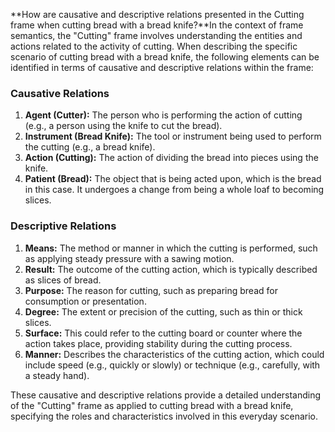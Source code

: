 **How are causative and descriptive relations presented in the Cutting frame when cutting bread with a bread knife?**In the context of frame semantics, the "Cutting" frame involves understanding the entities and actions related to the activity of cutting. When describing the specific scenario of cutting bread with a bread knife, the following elements can be identified in terms of causative and descriptive relations within the frame:

### Causative Relations

1. **Agent (Cutter):** The person who is performing the action of cutting (e.g., a person using the knife to cut the bread).
2. **Instrument (Bread Knife):** The tool or instrument being used to perform the cutting (e.g., a bread knife).
3. **Action (Cutting):** The action of dividing the bread into pieces using the knife.
4. **Patient (Bread):** The object that is being acted upon, which is the bread in this case. It undergoes a change from being a whole loaf to becoming slices.

### Descriptive Relations

1. **Means:** The method or manner in which the cutting is performed, such as applying steady pressure with a sawing motion. 
2. **Result:** The outcome of the cutting action, which is typically described as slices of bread.
3. **Purpose:** The reason for cutting, such as preparing bread for consumption or presentation.
4. **Degree:** The extent or precision of the cutting, such as thin or thick slices.
5. **Surface:** This could refer to the cutting board or counter where the action takes place, providing stability during the cutting process.
6. **Manner:** Describes the characteristics of the cutting action, which could include speed (e.g., quickly or slowly) or technique (e.g., carefully, with a steady hand).

These causative and descriptive relations provide a detailed understanding of the "Cutting" frame as applied to cutting bread with a bread knife, specifying the roles and characteristics involved in this everyday scenario.